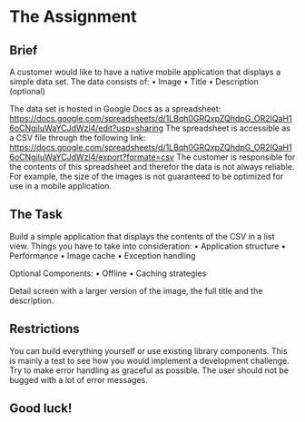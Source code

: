 # The Assignment
## Brief 
A customer would like to have a native mobile application that displays a simple data set. The data consists of:
    • Image
    • Title
    • Description (optional)
    
The data set is hosted in Google Docs as a spreadsheet: https://docs.google.com/spreadsheets/d/1LBqh0GRQxpZQhdpG_OR2IQaH16oCNgjIuWaYCJdWzl4/edit?usp=sharing
The spreadsheet is accessible as a CSV file through the following link: https://docs.google.com/spreadsheets/d/1LBqh0GRQxpZQhdpG_OR2IQaH16oCNgjIuWaYCJdWzl4/export?formate=csv
The customer is responsible for the contents of this spreadsheet and therefor the data is not always reliable. For example, the size of the images is not guaranteed to be optimized for use in a mobile application.

## The Task
Build a simple application that displays the contents of the CSV in a list view. Things you have to take into consideration: 
    • Application structure
    • Performance
    • Image cache
    • Exception handling

Optional Components: 
    • Offline
    • Caching strategies
    
Detail screen with a larger version of the image, the full title and the description. 

## Restrictions 
You can build everything yourself or use existing library components. This is mainly a test to see how you would implement a development challenge. 
Try to make error handling as graceful as possible. The user should not be bugged with a lot of error messages. 

## Good luck!